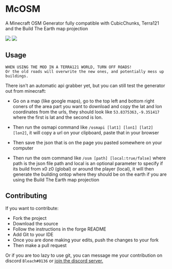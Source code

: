 # McOSM
A Minecraft OSM Generator fully compatible with CubicChunks, Terra121 and the Build The Earth map projection

![](https://i.imgur.com/rreILw9.png)
![](https://i.imgur.com/GvREQrZ.jpg)

## Usage

```
WHEN USING THE MOD IN A TERRA121 WORLD, TURN OFF ROADS!
Or the old roads will overwrite the new ones, and potentially mess up buildings.
```

There isn't an automatic api grabber yet, but you can still test the generator out from minecraft:
* Go on a map (like google maps), go to the top left and bottom right coners of the area part you want to download and copy the lat and lon coordinates from the urls, they should look like ```53.8375363,-9.351417``` where the first is lat and the second is lon.

* Then run the osmapi command like ```/osmapi [lat1] [lon1] [lat2] [lon2]```, it will copy a url on your clipboard, paste that in your browser

* Then save the json that is on the page you pasted somewhere on your computer

* Then run the osm command like ```/osm [path] [local:true/false]``` where path is the json file path and local is an optional parameter to specify if its build from x0 z0 (global) or around the player (local), it will then generate the building ontop where they should be on the earth if you are using the Build The Earth map projection

## Contributing

If you want to contribute:
* Fork the project
* Download the source
* Follow the instructions in the forge README
* Add Git to your IDE
* Once you are done making your edits, push the changes to your fork
* Then make a pull request

Or if you are too lazy to use git, you can message me your contribution on discord ```Bleach#0136``` or [join the discord server.](https://discord.gg/xPuZy3j)
